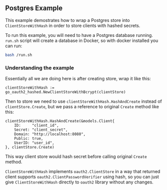 ## Postgres Example

This example demostrates how to wrap a Postgres store into `ClientStoreWithHash` in order to store clients with hashed secrets.

To run this example, you will need to have a Postgres database running. `run.sh` script will create a database in Docker, so with docker installed you can run:

```bash
bash /run.sh
```

### Understanding the example

Essentially all we are doing here is after creating store, wrap it like this:

```golang
clientStoreWithHash := go_oauth2_hashed.NewClientStoreWithBcrypt(clientStore)
```

Then to store we need to use `clientStoreWithHash.HashAndCreate` instead of `clientStore.Create`, but we pass a reference to original `Create` method like this:

```golang
clientStoreWithHash.HashAndCreate(&models.Client{
    ID:     "client_id",
    Secret: "client_secret",
    Domain: "http://localhost:8080",
    Public: true,
    UserID: "user_id",
}, clientStore.Create)
```

This way client store would hash secret before calling original `Create` method.

`ClientStoreWithHash` implements `oauth2.ClientStore` in a way that returned client supports `oauth2.ClientPasswordVerifier` using hash, so you can just give `ClientStoreWithHash` directly to `oauth2` library without any changes.

